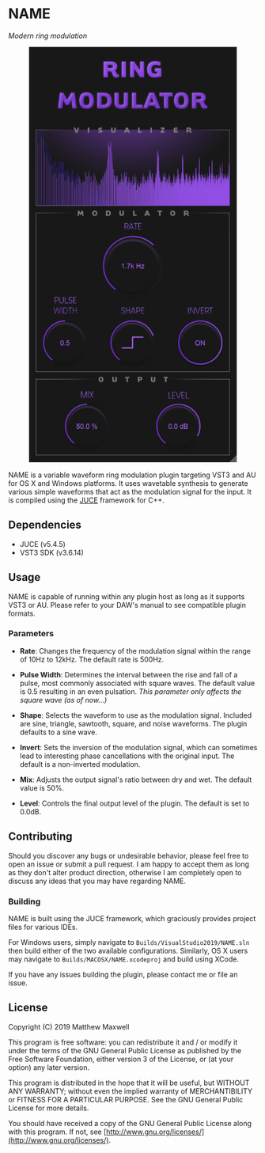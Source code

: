 # NAME

_Modern ring modulation_

<div style="text-align: center">
    <img src="./screenshot.png" alt="NAME screenshot" title="NAME running in Ableton Live 10" height="840"/>
</div>

NAME is a variable waveform ring modulation plugin targeting VST3 and AU for OS X and Windows platforms. It uses wavetable synthesis to generate various simple waveforms that act as the modulation signal for the input. It is compiled using the [JUCE](https://juce.com/) framework for C++.

## Dependencies

- JUCE (v5.4.5)
- VST3 SDK (v3.6.14)

## Usage

NAME is capable of running within any plugin host as long as it supports VST3 or AU. Please refer to your DAW's manual to see compatible plugin formats.

### Parameters

- __Rate__: Changes the frequency of the modulation signal within the range of 10Hz to 12kHz. The default rate is 500Hz.

- __Pulse Width__: Determines the interval between the rise and fall of a pulse, most commonly associated with square waves. The default value is 0.5 resulting in an even pulsation. _This parameter only affects the square wave (as of now...)_

- __Shape__: Selects the waveform to use as the modulation signal. Included are sine, triangle, sawtooth, square, and noise waveforms. The plugin defaults to a sine wave.

- __Invert__: Sets the inversion of the modulation signal, which can sometimes lead to interesting phase cancellations with the original input. The default is a non-inverted modulation.

- __Mix__: Adjusts the output signal's ratio between dry and wet. The default value is 50%.

- __Level__: Controls the final output level of the plugin. The default is set to 0.0dB.

## Contributing

Should you discover any bugs or undesirable behavior, please feel free to open an issue or submit a pull request. I am happy to accept them as long as they don't alter product direction, otherwise I am completely open to discuss any ideas that you may have regarding NAME.

### Building

NAME is built using the JUCE framework, which graciously provides project files for various IDEs.

For Windows users, simply navigate to `Builds/VisualStudio2019/NAME.sln` then build either of the two available configurations. Similarly, OS X users may navigate to `Builds/MACOSX/NAME.xcodeproj` and build using XCode.

If you have any issues building the plugin, please contact me or file an issue.

## License

Copyright (C) 2019 Matthew Maxwell

This program is free software: you can redistribute it and / or modify it under the terms of the GNU General Public License as published by the Free Software Foundation, either version 3 of the License, or (at your option) any later version.

This program is distributed in the hope that it will be useful, but WITHOUT ANY WARRANTY; without even the implied warranty of MERCHANTIBILITY or FITNESS FOR A PARTICULAR PURPOSE. See the GNU General Public License for more details. 

You should have received a copy of the GNU General Public License along with this program. If not, see [http://www.gnu.org/licenses/](http://www.gnu.org/licenses/).

